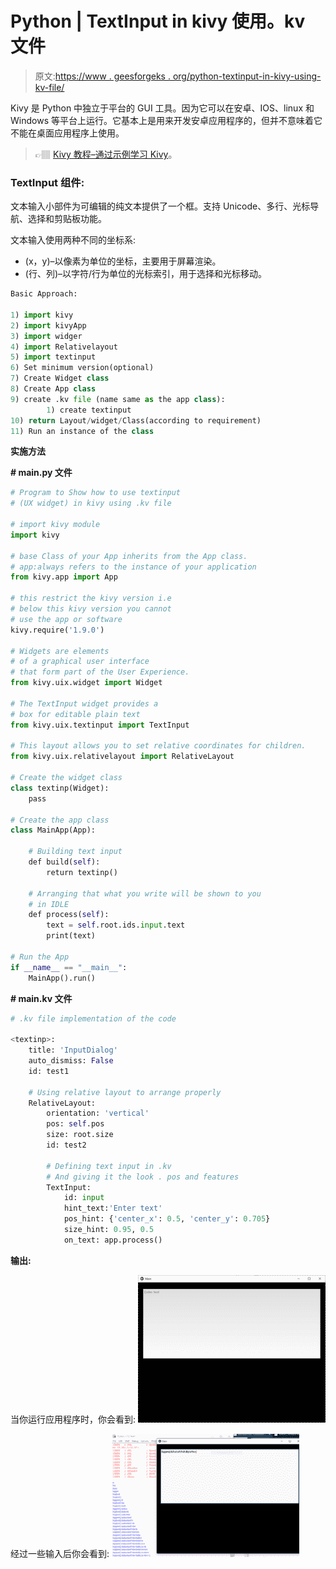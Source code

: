 # Python | TextInput in kivy 使用。kv 文件

> 原文:[https://www . geesforgeks . org/python-textinput-in-kivy-using-kv-file/](https://www.geeksforgeeks.org/python-textinput-in-kivy-using-kv-file/)

Kivy 是 Python 中独立于平台的 GUI 工具。因为它可以在安卓、IOS、linux 和 Windows 等平台上运行。它基本上是用来开发安卓应用程序的，但并不意味着它不能在桌面应用程序上使用。

> 👉🏽 [Kivy 教程–通过示例学习 Kivy](https://www.geeksforgeeks.org/kivy-tutorial/)。

### TextInput 组件:

文本输入小部件为可编辑的纯文本提供了一个框。支持 Unicode、多行、光标导航、选择和剪贴板功能。

文本输入使用两种不同的坐标系:

*   (x，y)–以像素为单位的坐标，主要用于屏幕渲染。
*   (行、列)–以字符/行为单位的光标索引，用于选择和光标移动。

```py
Basic Approach:

1) import kivy
2) import kivyApp
3) import widger
4) import Relativelayout
5) import textinput
6) Set minimum version(optional)
7) Create Widget class
8) Create App class
9) create .kv file (name same as the app class):
        1) create textinput
10) return Layout/widget/Class(according to requirement)
11) Run an instance of the class
```

**实施方法**

**# main.py 文件**

```py
# Program to Show how to use textinput 
# (UX widget) in kivy using .kv file

# import kivy module    
import kivy  

# base Class of your App inherits from the App class.    
# app:always refers to the instance of your application   
from kivy.app import App 

# this restrict the kivy version i.e  
# below this kivy version you cannot  
# use the app or software  
kivy.require('1.9.0')

# Widgets are elements
# of a graphical user interface
# that form part of the User Experience.
from kivy.uix.widget import Widget

# The TextInput widget provides a
# box for editable plain text
from kivy.uix.textinput import TextInput

# This layout allows you to set relative coordinates for children. 
from kivy.uix.relativelayout import RelativeLayout

# Create the widget class
class textinp(Widget):
    pass

# Create the app class
class MainApp(App):

    # Building text input
    def build(self):
        return textinp()

    # Arranging that what you write will be shown to you
    # in IDLE
    def process(self):
        text = self.root.ids.input.text
        print(text)

# Run the App
if __name__ == "__main__":
    MainApp().run()
```

**# main.kv 文件**

```py
# .kv file implementation of the code

<textinp>:
    title: 'InputDialog'
    auto_dismiss: False
    id: test1

    # Using relative layout to arrange properly
    RelativeLayout:
        orientation: 'vertical'
        pos: self.pos
        size: root.size
        id: test2

        # Defining text input in .kv
        # And giving it the look . pos and features
        TextInput:
            id: input
            hint_text:'Enter text'
            pos_hint: {'center_x': 0.5, 'center_y': 0.705}
            size_hint: 0.95, 0.5
            on_text: app.process()
```

**输出:**

当你运行应用程序时，你会看到:
![](img/31185a88a310ded495fa9974fad97f76.png)

经过一些输入后你会看到:
![](img/c93e3b810d73e45f2fca27fa9f3af936.png)